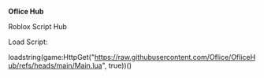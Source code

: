 **Oflice Hub**

Roblox Script Hub

Load Script:

loadstring(game:HttpGet("https://raw.githubusercontent.com/Oflice/OfliceHub/refs/heads/main/Main.lua", true))()

